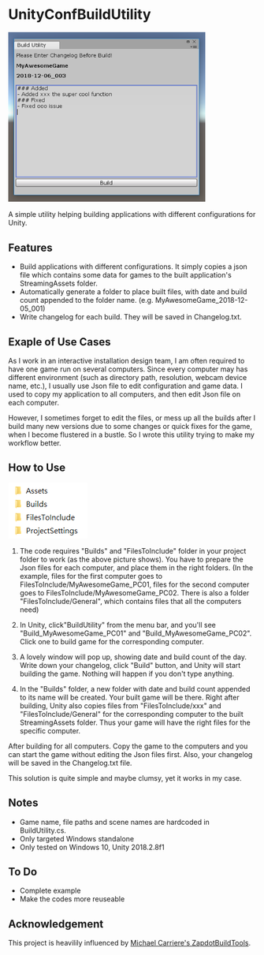 # UnityConfBuildUtility

<img src="https://github.com/GimChuang/UnityConfBuildUtility/blob/master/readme_information/BuildUtility_window.png" width="400">

A simple utility helping building applications with different configurations for Unity.


Features
---
- Build applications with different configurations.
  It simply copies a json file which contains some data for games to the built application's StreamingAssets folder.
- Automatically generate a folder to place built files, with date and build count appended to the folder name. (e.g. MyAwesomeGame_2018-12-05_001)
- Write changelog for each build. They will be saved in Changelog.txt.


Exaple of Use Cases
---
As I work in an interactive installation design team, I am often required to have one game run on several computers. Since every computer may has different environment (such as directory path, resolution, webcam device name, etc.), I usually use Json file to edit configuration and game data. I used to copy my application to all computers, and then edit Json file on each computer.

However, I sometimes forget to edit the files, or mess up all the builds after I build many 
new versions due to some changes or quick fixes for the game, when I become flustered in a bustle. So I wrote this utility trying to make my workflow better. 


How to Use
---

![image](https://github.com/GimChuang/UnityConfBuildUtility/blob/master/readme_information/BuildUtility_folder.png)

1. The code requires "Builds" and "FilesToInclude" folder in your project folder to work (as the above picture shows). You have to prepare the Json files for each computer, and place them in the right folders.  (In the example, files for the first computer goes to FilesToInclude/MyAwesomeGame_PC01, files for the second computer goes to FilesToInclude/MyAwesomeGame_PC02. There is also a folder "FilesToInclude/General", which contains files that all the computers need) 
  
2. In Unity, click"BuildUtility" from the menu bar, and you'll see "Build_MyAwesomeGame_PC01" and "Build_MyAwesomeGame_PC02". Click one to build game for the corresponding computer.

3. A lovely window will pop up, showing date and build count of the day. Write down your changelog, click "Build" button, and Unity will start building the game. Nothing will happen if you don't type anything.

4. In the "Builds" folder, a new folder with date and build count appended to its name will be created. Your built game will be there. Right after building, Unity also copies files from "FilesToInclude/xxx" and "FilesToInclude/General" for the corresponding computer to the built StreamingAssets folder. Thus your game will have the right files for the specific computer.

After building for all computers. Copy the game to the computers and you can start the game 
 without editing the Json files first. Also, your changelog will be saved in the Changelog.txt file. 

This solution is quite simple and maybe clumsy, yet it works in my case.


Notes
---
- Game name, file paths and scene names are hardcoded in BuildUtility.cs.
- Only targeted Windows standalone
- Only tested on Windows 10, Unity 2018.2.8f1


To Do
---
- Complete example
- Make the codes more reuseable


Acknowledgement
---
This project is heavilily influenced by [Michael Carriere's ZapdotBuildTools](http://www.rebz.org/2013/10/under-the-hood-building-a-build-pipeline/).
